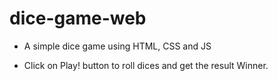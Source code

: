 # dice-game-web
- A simple dice game using HTML, CSS and JS

- Click on Play! button to roll dices and get the result Winner.
